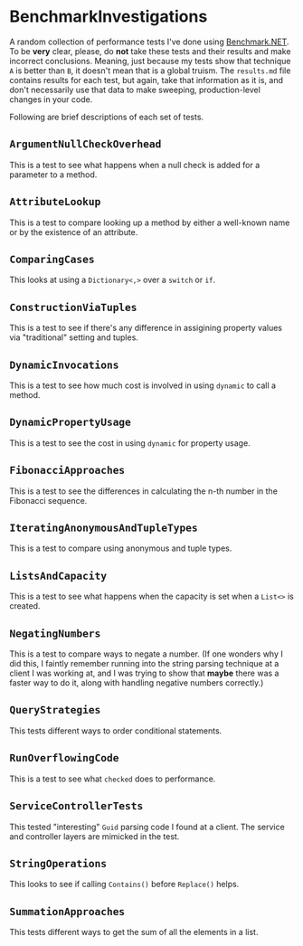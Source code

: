 # BenchmarkInvestigations

A random collection of performance tests I've done using [Benchmark.NET](https://benchmarkdotnet.org/). To be **very** clear, please, do **not** take these tests and their results and make incorrect conclusions. Meaning, just because my tests show that technique `A` is better than `B`, it doesn't mean that is a global truism. The `results.md` file contains results for each test, but again, take that information as it is, and don't necessarily use that data to make sweeping, production-level changes in your code.

Following are brief descriptions of each set of tests.

## `ArgumentNullCheckOverhead`

This is a test to see what happens when a null check is added for a parameter to a method.

## `AttributeLookup`

This is a test to compare looking up a method by either a well-known name or by the existence of an attribute.

## `ComparingCases`

This looks at using a `Dictionary<,>` over a `switch` or `if`.

## `ConstructionViaTuples`

This is a test to see if there's any difference in assigining property values via "traditional" setting and tuples.

## `DynamicInvocations`

This is a test to see how much cost is involved in using `dynamic` to call a method.

## `DynamicPropertyUsage`

This is a test to see the cost in using `dynamic` for property usage.

## `FibonacciApproaches`

This is a test to see the differences in calculating the n-th number in the Fibonacci sequence.

## `IteratingAnonymousAndTupleTypes`

This is a test to compare using anonymous and tuple types.

## `ListsAndCapacity`

This is a test to see what happens when the capacity is set when a `List<>` is created.

## `NegatingNumbers`

This is a test to compare ways to negate a number. (If one wonders why I did this, I faintly remember running into the string parsing technique at a client I was working at, and I was trying to show that **maybe** there was a faster way to do it, along with handling negative numbers correctly.)

## `QueryStrategies`

This tests different ways to order conditional statements.

## `RunOverflowingCode`

This is a test to see what `checked` does to performance.

## `ServiceControllerTests`

This tested "interesting" `Guid` parsing code I found at a client. The service and controller layers are mimicked in the test.

## `StringOperations`

This looks to see if calling `Contains()` before `Replace()` helps.

## `SummationApproaches`

This tests different ways to get the sum of all the elements in a list.